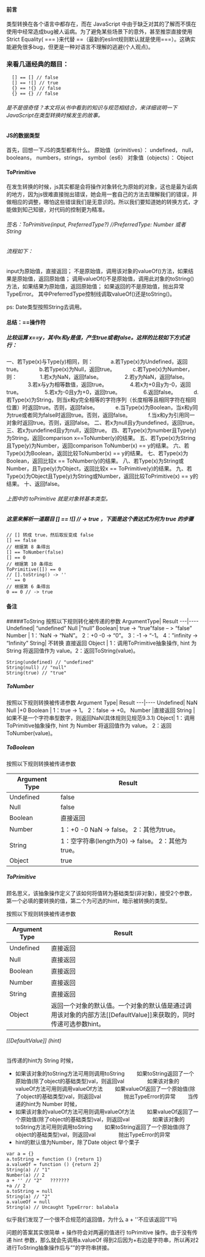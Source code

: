 #### 前言
类型转换在各个语言中都存在，而在 JavaScript 中由于缺乏对其的了解而不慎在使用中经常造成bug被人诟病。为了避免某些场景下的意外，甚至推崇直接使用 Strict Equality( === )来代替 ==（最新的eslint规则默认就是使用===）。这确实能避免很多bug，但更是一种对语言不理解的逃避(个人观点)。
### 来看几道经典的题目：
```
  [] == [] // false
  [] == ![] // true
  {} == !{} // false
  {} == {} // false
```
###### 是不是很奇怪？本文将从书中看到的知识与规范相结合，来详细说明一下JavaScript在类型转换时候发生的故事。
#### JS的数据类型
首先，回想一下JS的类型都有什么。
原始值（primitives）： undefined， null， booleans， numbers，strings， symbol（es6）
对象值（objects）： Object
#### ToPrimitive
在发生转换的时候，js其实都是会将操作对象转化为原始的对象，这也是最为诟病的地方，因为js很难直接抛出错误，她会用一套自己的方法去理解我们的错误，并做相应的调整，哪怕这些错误我们是无意识的。所以我们要知道她的转换方式，才能做到知己知彼，对代码的控制更为精准。
###### 签名：ToPrimitive(input, PreferredType?) //PreferredType: Number 或者 String
###### 流程如下：
 input为原始值，直接返回；
不是原始值，调用该对象的valueOf()方法，如果结果是原始值，返回原始值；
调用valueOf()不是原始值，调用此对象的toString()方法，如果结果为原始值，返回原始值；
如果返回的不是原始值，抛出异常TypeError。
其中PreferredType控制线调取valueOf()还是toString()。

ps: Date类型按照String去调用。
#### 总结：==操作符
##### 比较运算 x==y，其中x和y是值，产生true或者false。这样的比较如下方式进行：
一、若Type(x)与Type(y)相同，则：
　　　a.若Type(x)为Undefined，返回true。
　　　b.若Type(x)为Null，返回true。
　　　c.若Type(x)为Number，则：
　　　　1.若x为NaN，返回false。
　　　　2.若y为NaN，返回false。
　　　　3.若x与y为相等数值，返回true。
　　　　4.若x为+0且y为-0，返回true。
　　　　5.若x为-0且y为+0，返回true。
　　　　6.返回false。
　　　d.若Type(x)为String，则当x和y完全相等的字符序列（长度相等且相同字符在相同位置）时返回true。否则，返回false。
　　　e.当Type(x)为Boolean，当x和y同为true或者同为false时返回true。否则，返回false。
　　　f.当x和y为引用同一对象时返回true。否则，返回false。
二、若x为null且y为undefined，返回true。
三、若x为undefined且y为null，返回true。
四、若Type(x)为number且Type(y)为String，返回comparison x==ToNumber(y)的结果。
五、若Type(x)为String且Type(y)为Number，返回comparison ToNumber(x) == y的结果。
六、若Type(x)为Boolean，返回比较ToNumber(x) == y的结果。
七、若Type(x)为Boolean，返回比较x == ToNumber(y)的结果。
八、若Type(x)为String或Number，且Type(y)为Object，返回比较x == ToPrimitive(y)的结果。
九、若Type(x)为Object且Type(y)为String或Number，返回比较ToPrimitive(x) == y的结果。
十、返回false。
###### 上图中的 toPrimitive 就是对象转基本类型。
##### 这里来解析一道题目 [] == ![] // -> true ，下面是这个表达式为何为 true 的步骤
```
// [] 转成 true，然后取反变成 false
[] == false
// 根据第 8 条得出
[] == ToNumber(false)
[] == 0
// 根据第 10 条得出
ToPrimitive([]) == 0
// [].toString() -> ''
'' == 0
// 根据第 6 条得出
0 == 0 // -> true
```

#### 备注
#####ToString
按照以下规则转化被传递的参数
ArgumentType|	Result
---|----
Undefined|	“undefined”
Null	|“null”
Boolean|	true -> “true”false – > “false”
Number	| 1：’NaN -> “NaN”。 2：+0 -0 -> “0”。 3：-1 -> “-1。 4：”infinity -> “Infinity”
String|	不转换 直接返回
Object	| 1：调用ToPrimitive抽象操作, hint 为 String 将返回值作为 value。2：返回ToString(value)。
```
String(undefined) // "undefined"
String(null) // "null"
String(true) // "true"
```
##### ToNumber
按照以下规则转换被传递参数
Argument Type|	Result
---|----
Undefined|	NaN
Null	|+0
Boolean	| 1：true -> 1。 2：false -> +0。
Number	|直接返回
String	|如果不是一个字符串型数字，则返回NaN(具体规则见规范9.3.1)
Object|	 1：调用ToPrimitive抽象操作, hint 为 Number 将返回值作为 value。 2：返回ToNumber(value)。
##### ToBoolean
按照以下规则转换被传递参数

Argument Type|	Result
---|----
Undefined|	false
Null|	false
Boolean|	直接返回
Number|	1：+0 -0 NaN -> false。 2：其他为true。
String|	1：空字符串(length为0) -> false。 2：其他为true。
Object|	true
##### ToPrimitive
顾名思义，该抽象操作定义了该如何将值转为基础类型(非对象)，接受2个参数，第一个必填的要转换的值，第二个为可选的hint，暗示被转换的类型。

按照以下规则转换被传递参数

Argument Type|	Result
---|----
Undefined	|直接返回
Null	|直接返回
Boolean|	直接返回
Number|	直接返回
String	|直接返回
Object|	返回一个对象的默认值。一个对象的默认值是通过调用该对象的内部方法[[DefaultValue]]来获取的，同时传递可选参数hint。
###### [[DefaultValue]] (hint)
当传递的hint为 String 时候，
- 如果该对象的toString方法可用则调用toString
　　如果toString返回了一个原始值(除了object的基础类型)val，则返回val
　　　　如果该对象的valueOf方法可用则调用valueOf方法
　　如果valueOf返回了一个原始值(除了object的基础类型)val，则返回val
　　　　抛出TypeError的异常
　　当传递的hint为 Number 时候，
- 如果该对象的valueOf方法可用则调用valueOf方法
　　如果valueOf返回了一个原始值(除了object的基础类型)val，则返回val
　　　　如果该对象的toString方法可用则调用toString
　　如果toString返回了一个原始值(除了object的基础类型)val，则返回val
　　　　抛出TypeError的异常
- hint的默认值为Number，除了Date object
举个栗子
```
var a = {}
a.toString = function () {return 1}
a.valueOf = function () {return 2}
String(a) // "1"
Number(a) // 2
a + '' // "2"   ???????
+a // 2
a.toString = null
String(a) // "2"
a.valueOf = null
String(a) // Uncaught TypeError: balabala
```
似乎我们发现了一个很不合规范的返回值，为什么 a + ''不应该返回”1″吗

问题的答案其实很简单 + 操作符会对两遍的值进行 toPrimitive 操作。由于没有传递 hint 参数，那么就会先调用a.valueOf 得到2后因为+右边是字符串，所以再对2进行ToString抽象操作后与””的字符串拼接。